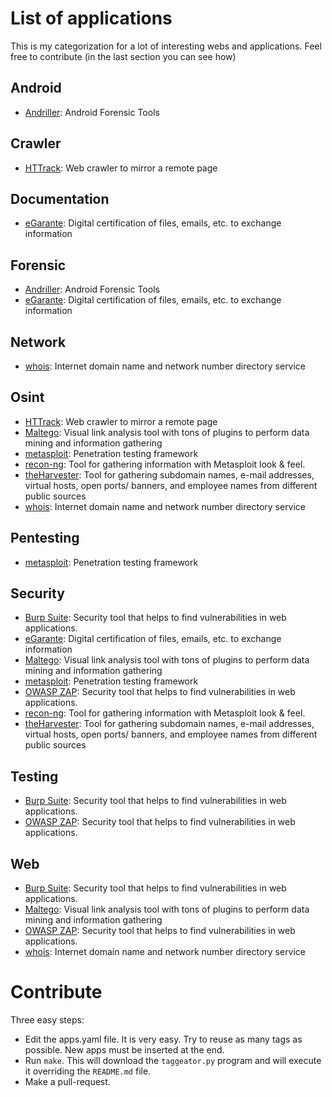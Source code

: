 # List of applications

This is my categorization for a lot of interesting webs and applications. Feel
free to contribute (in the last section you can see how)


## Android
- [Andriller](https://www.andriller.com/): Android Forensic Tools

## Crawler
- [HTTrack](https://www.httrack.com/): Web crawler to mirror a remote page

## Documentation
- [eGarante](https://www.egarante.com/): Digital certification of files, emails, etc. to exchange information

## Forensic
- [Andriller](https://www.andriller.com/): Android Forensic Tools
- [eGarante](https://www.egarante.com/): Digital certification of files, emails, etc. to exchange information

## Network
- [whois](http://www.manpagez.com/man/1/whois/): Internet domain name and network number directory service

## Osint
- [HTTrack](https://www.httrack.com/): Web crawler to mirror a remote page
- [Maltego](https://www.paterva.com/web7/): Visual link analysis tool with tons of plugins to perform data mining and
information gathering
- [metasploit](https://www.metasploit.com/): Penetration testing framework
- [recon-ng](https://bitbucket.org/LaNMaSteR53/recon-ng/): Tool for gathering information with Metasploit look & feel.
- [theHarvester](https://github.com/laramies/theHarvester): Tool for gathering subdomain names, e-mail addresses, virtual hosts, open
ports/ banners, and employee names from different public sources
- [whois](http://www.manpagez.com/man/1/whois/): Internet domain name and network number directory service

## Pentesting
- [metasploit](https://www.metasploit.com/): Penetration testing framework

## Security
- [Burp Suite](https://portswigger.net/burp): Security tool that helps to find vulnerabilities in web applications.
- [eGarante](https://www.egarante.com/): Digital certification of files, emails, etc. to exchange information
- [Maltego](https://www.paterva.com/web7/): Visual link analysis tool with tons of plugins to perform data mining and
information gathering
- [metasploit](https://www.metasploit.com/): Penetration testing framework
- [OWASP ZAP](https://www.owasp.org/index.php/OWASP_Zed_Attack_Proxy_Project): Security tool that helps to find vulnerabilities in web applications.
- [recon-ng](https://bitbucket.org/LaNMaSteR53/recon-ng/): Tool for gathering information with Metasploit look & feel.
- [theHarvester](https://github.com/laramies/theHarvester): Tool for gathering subdomain names, e-mail addresses, virtual hosts, open
ports/ banners, and employee names from different public sources

## Testing
- [Burp Suite](https://portswigger.net/burp): Security tool that helps to find vulnerabilities in web applications.
- [OWASP ZAP](https://www.owasp.org/index.php/OWASP_Zed_Attack_Proxy_Project): Security tool that helps to find vulnerabilities in web applications.

## Web
- [Burp Suite](https://portswigger.net/burp): Security tool that helps to find vulnerabilities in web applications.
- [Maltego](https://www.paterva.com/web7/): Visual link analysis tool with tons of plugins to perform data mining and
information gathering
- [OWASP ZAP](https://www.owasp.org/index.php/OWASP_Zed_Attack_Proxy_Project): Security tool that helps to find vulnerabilities in web applications.
- [whois](http://www.manpagez.com/man/1/whois/): Internet domain name and network number directory service


# Contribute

Three easy steps:

- Edit the apps.yaml file. It is very easy. Try to reuse as many tags as
  possible. New apps must be inserted at the end.
- Run `make`. This will download the `taggeator.py` program and will execute it
  overriding the `README.md` file.
- Make a pull-request.
